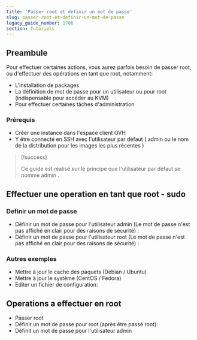 ```yaml
---
title: 'Passer root et definir un mot de passe'
slug: passer-root-et-definir-un-mot-de-passe
legacy_guide_number: 1786
section: Tutoriels
---
```


## Preambule

Pour effectuer certaines actions, vous aurez parfois besoin de passer root, ou d'effectuer des opérations en tant que root, notamment:

- L'installation de packages
- La définition de mot de passe pour un utilisateur ou pour root (indispensable pour accéder au KVM)
- Pour effectuer certaines tâches d'administration

### Prérequis

- Créer une instance dans l'espace client OVH
- Y être connecté en SSH avec l'utilisateur par défaut ( admin ou le nom de la distribution pour les images les plus récentes )

> [!success]
>
> Ce guide est réalisé sur le principe que l'utilisateur par défaut se nomme
> admin .
> 

## Effectuer une operation en tant que root - sudo

### Definir un mot de passe

- Définir un mot de passe pour l'utilisateur admin (Le mot de passe n'est pas affiché en clair pour des raisons de sécurité) :
- Définir un mot de passe pour l'utilisateur root (Le mot de passe n'est pas affiché en clair pour des raisons de sécurité) :

### Autres exemples

- Mettre à jour le cache des paquets (Debian / Ubuntu)
- Mettre à jour le système (CentOS / Fedora)
- Editer un fichier de configuration:

## Operations a effectuer en root

- Passer root
- Définir un mot de passe pour root (après être passé root):
- Définit un mot de passe pour l'utilisateur admin